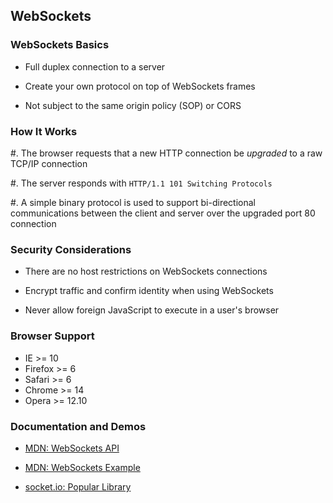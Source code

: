 ## WebSockets

### WebSockets Basics

  * Full duplex connection to a server

  * Create your own protocol on top of WebSockets frames

  * Not subject to the same origin policy (SOP) or CORS

### How It Works

  #. The browser requests that a new HTTP connection be *upgraded* to
     a raw TCP/IP connection

  #. The server responds with `HTTP/1.1 101 Switching Protocols`

  #. A simple binary protocol is used to support bi-directional
     communications between the client and server over the upgraded
     port 80 connection

### Security Considerations

  * There are no host restrictions on WebSockets connections

  * Encrypt traffic and confirm identity when using WebSockets

  * Never allow foreign JavaScript to execute in a user's browser

### Browser Support

  - IE      >= 10
  - Firefox >= 6
  - Safari  >= 6
  - Chrome  >= 14
  - Opera   >= 12.10

### Documentation and Demos

  * [MDN: WebSockets API](https://developer.mozilla.org/en-US/docs/WebSockets)

  * [MDN: WebSockets Example](https://developer.mozilla.org/en-US/docs/Web/API/WebSockets_API/Writing_WebSocket_client_applications)

  * [socket.io: Popular Library](http://socket.io/)
